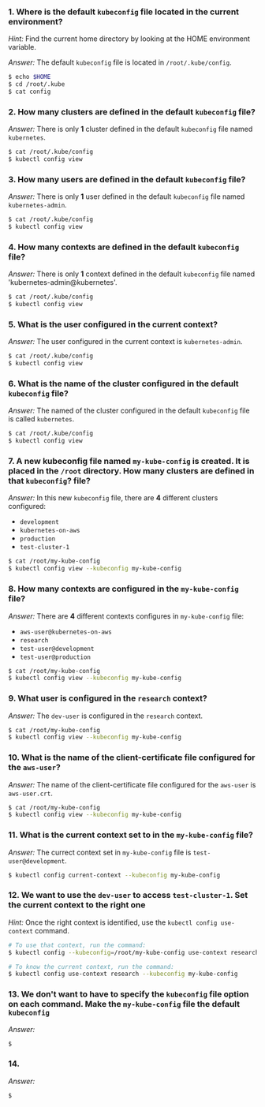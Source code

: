 ### 1. Where is the default `kubeconfig` file located in the current environment?

*Hint:* Find the current home directory by looking at the HOME environment variable.

*Answer:* The default `kubeconfig` file is located in `/root/.kube/config`.

```bash
$ echo $HOME
$ cd /root/.kube
$ cat config
```

### 2. How many clusters are defined in the default `kubeconfig` file?

*Answer:* There is only **1** cluster defined in the default `kubeconfig` file named `kubernetes`.

```bash
$ cat /root/.kube/config
$ kubectl config view
```

### 3. How many users are defined in the default `kubeconfig` file?

*Answer:* There is only **1** user defined in the default `kubeconfig` file named `kubernetes-admin`.

```bash
$ cat /root/.kube/config
$ kubectl config view
```

### 4. How many contexts are defined in the default `kubeconfig` file?

*Answer:* There is only **1** context defined in the default `kubeconfig` file named 'kubernetes-admin@kubernetes'.

```bash
$ cat /root/.kube/config
$ kubectl config view
```

### 5. What is the user configured in the current context?

*Answer:* The user configured in the current context is `kubernetes-admin`.

```bash
$ cat /root/.kube/config
$ kubectl config view
```

### 6. What is the name of the cluster configured in the default `kubeconfig` file?

*Answer:* The named of the cluster configured in the default `kubeconfig` file is called `kubernetes`.

```bash
$ cat /root/.kube/config
$ kubectl config view
```

### 7. A new kubeconfig file named `my-kube-config` is created. It is placed in the `/root` directory. How many clusters are defined in that `kubeconfig`? file?

*Answer:* In this new `kubeconfig` file, there are **4** different clusters configured:

- `development`
- `kubernetes-on-aws`
- `production`
- `test-cluster-1`

```bash
$ cat /root/my-kube-config
$ kubectl config view --kubeconfig my-kube-config
```

### 8. How many contexts are configured in the `my-kube-config` file?

*Answer:* There are **4** different contexts configures in `my-kube-config` file:

- `aws-user@kubernetes-on-aws`
- `research`
- `test-user@development`
- `test-user@production`

```bash
$ cat /root/my-kube-config
$ kubectl config view --kubeconfig my-kube-config
```

### 9. What user is configured in the `research` context?

*Answer:* The `dev-user` is configured in the `research` context.

```bash
$ cat /root/my-kube-config
$ kubectl config view --kubeconfig my-kube-config
```

### 10. What is the name of the client-certificate file configured for the `aws-user`?

*Answer:* The name of the client-certificate file configured for the `aws-user` is `aws-user.crt`.

```bash
$ cat /root/my-kube-config
$ kubectl config view --kubeconfig my-kube-config
```

### 11. What is the current context set to in the `my-kube-config` file?

*Answer:* The currect context set in `my-kube-config` file is `test-user@development`.

```bash
$ kubectl config current-context --kubeconfig my-kube-config
```

### 12. We want to use the `dev-user` to access `test-cluster-1`. Set the current context to the right one

*Hint:* Once the right context is identified, use the `kubectl config use-context` command.

```bash
# To use that context, run the command:
$ kubectl config --kubeconfig=/root/my-kube-config use-context research
```

```bash
# To know the current context, run the command:
$ kubectl config use-context research --kubeconfig my-kube-config
```

### 13. We don't want to have to specify the `kubeconfig` file option on each command. Make the `my-kube-config` file the default `kubeconfig`

*Answer:* 

```bash
$ 
```

### 14.

*Answer:* 

```bash
$ 
```
